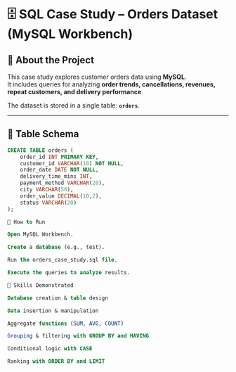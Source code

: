# 🗄️ SQL Case Study – Orders Dataset (MySQL Workbench)

## 📖 About the Project
This case study explores customer orders data using **MySQL**.  
It includes queries for analyzing **order trends, cancellations, revenues, repeat customers, and delivery performance**.  

The dataset is stored in a single table: **`orders`**.

---

## 📂 Table Schema
```sql
CREATE TABLE orders (
    order_id INT PRIMARY KEY,
    customer_id VARCHAR(10) NOT NULL,
    order_date DATE NOT NULL,
    delivery_time_mins INT,
    payment_method VARCHAR(20),
    city VARCHAR(50),
    order_value DECIMAL(10,2),
    status VARCHAR(20)
);

🚀 How to Run

Open MySQL Workbench.

Create a database (e.g., test).

Run the orders_case_study.sql file.

Execute the queries to analyze results.

📌 Skills Demonstrated

Database creation & table design

Data insertion & manipulation

Aggregate functions (SUM, AVG, COUNT)

Grouping & filtering with GROUP BY and HAVING

Conditional logic with CASE

Ranking with ORDER BY and LIMIT
